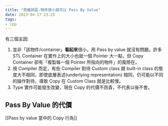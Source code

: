 ```yaml
---
title: "思維誤區-物件很小就可以 Pass By Value"
date: 2023-04-17 23:25
tags:
- cpp
---
```

有三個主因: 
1. 並非「該物件/container」**看起來**很小，用 Pass by value 就沒有問題。許多  STL Container 在實作上的大小也就一個 Pointer 大一點，但 Copy Container 卻有「複製每一個 Pointer 所指向的物件」的風險在。
2. 視 Compiler 而定，有些 Compiler 對待 Custom class 跟 built-in class 的態度大不相同，即使底層表述(underlying representation) 相同，仍可能以不同的操作對待，導致 Copy 在 Custom Class 就是比較慢。
3. Type 實作可能發生改變，現在 Copy 的代價不昂貴，不代表以後不會。

## Pass By Value 的代價
[[Pass by value 當中的 Copy 行為]]
